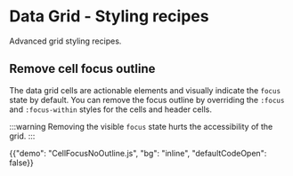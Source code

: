 # Data Grid - Styling recipes

<p class="description">Advanced grid styling recipes.</p>

## Remove cell focus outline

The data grid cells are actionable elements and visually indicate the `focus` state by default.
You can remove the focus outline by overriding the `:focus` and `:focus-within` styles for the cells and header cells.

:::warning
Removing the visible `focus` state hurts the accessibility of the grid.
:::

{{"demo": "CellFocusNoOutline.js", "bg": "inline", "defaultCodeOpen": false}}
